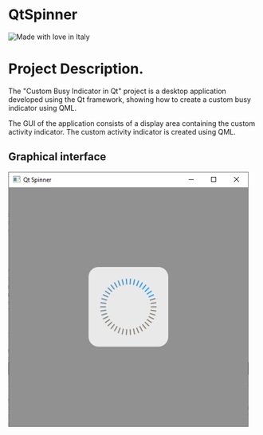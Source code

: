 # QtSpinner
![Made with love in Italy](https://madewithlove.now.sh/it?heart=true&colorA=%234d3c6f&template=for-the-badge)

# Project Description.
The "Custom Busy Indicator in Qt" project is a desktop application developed using the Qt framework, showing how to create a custom busy indicator using QML.

The GUI of the application consists of a display area containing the custom activity indicator. The custom activity indicator is created using QML.

## Graphical interface
[![Main Window](https://github.com/DarkShrill/QtSpinner/blob/master/stuff/Qt%20Spinner.PNG)](https://github.com/DarkShrill/QtSpinner/blob/master/stuff/Qt%20Spinner.PNG)
